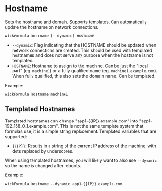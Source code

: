 Hostname
========

Sets the hostname and domain.  Supports templates.  Can automatically update the hostname on network connections.

    wickFormula hostname [--dynamic] HOSTNAME

* `--dynamic`: Flag indicating that the HOSTNAME should be updated when network connections are created.  This should be used with templated hostnames and does not serve any purpose when the hostname is not templated.
* `HOSTNAME`: Hostname to assign to the machine.  Can be just the "local part" (eg. `machine1`) or a fully qualified name (eg. `machine1.example.com`).  When fully qualified, this also sets the domain name.  Can be templated.

Example:

    wickFormula hostname machine1


Templated Hostnames
-------------------

Templated hostnames can change "app1-{{IP}}.example.com" into "app1-192_168_0_1.example.com".  This is not the same template system that formulas use; it is a simple string replacement.  Templated variables that are supported:

* `{{IP}}`:  Results in a string of the current IP address of the machine, with dots replaced by underscores.

When using templated hostnames, you will likely want to also use `--dynamic` so the name is changed after reboots.

Example:

    wickFormula hostname --dynamic app1-{{IP}}.example.com
